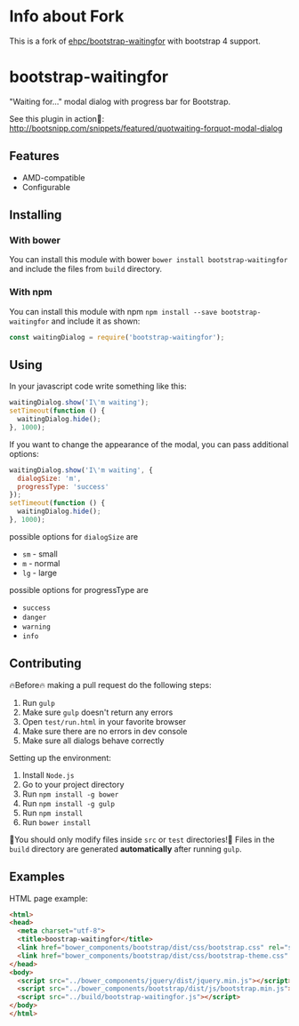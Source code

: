 # Info about Fork 
This is a fork of [ehpc/bootstrap-waitingfor](https://github.com/ehpc/bootstrap-waitingfor) with bootstrap 4 support.


# bootstrap-waitingfor

"Waiting for..." modal dialog with progress bar for Bootstrap.

See this plugin in action:rocket:: http://bootsnipp.com/snippets/featured/quotwaiting-forquot-modal-dialog

## Features

* AMD-compatible
* Configurable

## Installing

### With bower

You can install this module with bower `bower install bootstrap-waitingfor` and include the files from `build` directory.

### With npm

You can install this module with npm `npm install --save bootstrap-waitingfor` and include it as shown:

```js
const waitingDialog = require('bootstrap-waitingfor');
```

## Using

In your javascript code write something like this:
```js
waitingDialog.show('I\'m waiting');
setTimeout(function () {
  waitingDialog.hide();
}, 1000);
```

If you want to change the appearance of the modal, you can pass additional options:

```js
waitingDialog.show('I\'m waiting', {
  dialogSize: 'm',
  progressType: 'success'
});
setTimeout(function () {
  waitingDialog.hide();
}, 1000);
```
possible options for `dialogSize` are 
* `sm` - small
* `m` - normal
* `lg` - large

possible options for progressType are
* `success`
* `danger`
* `warning`
* `info`

## Contributing

:fire:Before:fire: making a pull request do the following steps:

1. Run `gulp`
2. Make sure `gulp` doesn't return any errors
3. Open `test/run.html` in your favorite browser
4. Make sure there are no errors in dev console
5. Make sure all dialogs behave correctly

Setting up the environment:

1. Install `Node.js`
2. Go to your project directory
3. Run `npm install -g bower`
4. Run `npm install -g gulp`
5. Run `npm install`
6. Run `bower install`

:sunflower:You should only modify files inside `src` or `test` directories!:sunflower: Files in the `build` directory are generated **automatically** after running `gulp`.

## Examples

HTML page example:
```html
<html>
<head>
  <meta charset="utf-8">
  <title>boostrap-waitingfor</title>
  <link href="bower_components/bootstrap/dist/css/bootstrap.css" rel="stylesheet" />
  <link href="bower_components/bootstrap/dist/css/bootstrap-theme.css" rel="stylesheet" />
</head>
<body>
  <script src="../bower_components/jquery/dist/jquery.min.js"></script>
  <script src="../bower_components/bootstrap/dist/js/bootstrap.min.js"></script>
  <script src="../build/bootstrap-waitingfor.js"></script>
</body>
</html>
```
